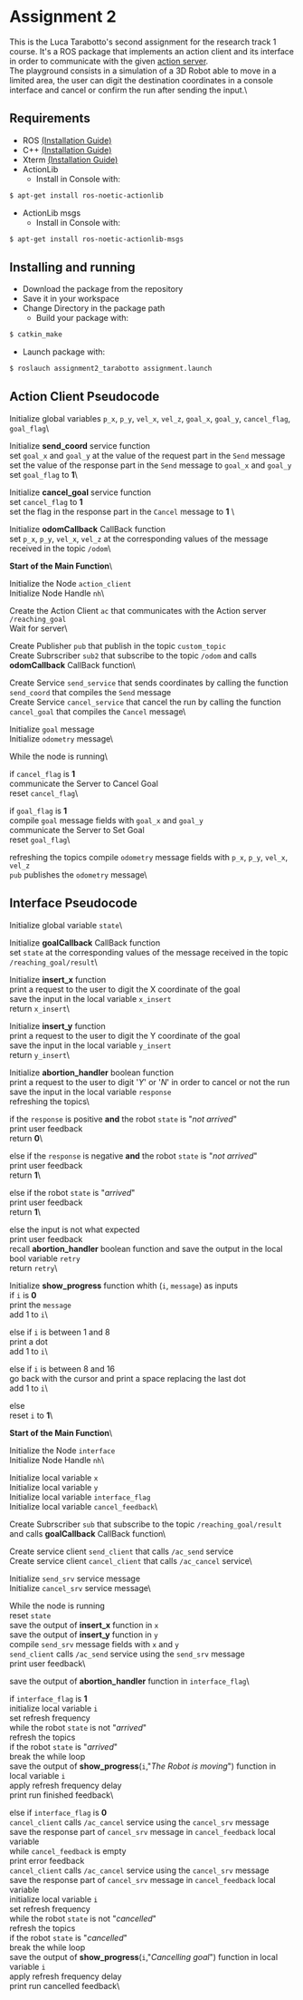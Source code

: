 Assignment 2
================================

This is the Luca Tarabotto's second assignment for the research track 1 course.
It's a ROS package that implements an action client and its interface in order to communicate with the given [action server](https://github.com/CarmineD8/assignment_2_2022).\
The playground consists in a simulation of a 3D Robot able to move in a limited area, the user can digit the destination coordinates in a console interface and cancel or confirm the run after sending the input.\

Requirements
-------------

- ROS [(Installation Guide)](http://wiki.ros.org/noetic/Installation/Ubuntu)
- C++ [(Installation Guide)](https://www.codespeedy.com/how-to-install-cpp-on-linux/)
- Xterm [(Installation Guide)](https://zoomadmin.com/HowToInstall/UbuntuPackage/xterm)
- ActionLib
  - Install in Console with:
```bash
$ apt-get install ros-noetic-actionlib
```
- ActionLib msgs
  - Install in Console with:
```bash
$ apt-get install ros-noetic-actionlib-msgs
```



Installing and running
----------------------

- Download the package from the repository
- Save it in your workspace
- Change Directory in the package path
  - Build your package with:
```bash
$ catkin_make
```
- Launch package with:
```bash
$ roslauch assignment2_tarabotto assignment.launch
```

Action Client Pseudocode
------------------------ 

Initialize global variables `p_x`, `p_y`, `vel_x`, `vel_z`, `goal_x`, `goal_y`, `cancel_flag`, `goal_flag`\

Initialize **send_coord** service function\
  set `goal_x` and `goal_y` at the value of the request part in the `Send` message\
  set the value of the response part in the `Send` message to `goal_x` and `goal_y` \
  set `goal_flag` to **1**\

Initialize **cancel_goal** service function\
  set `cancel_flag` to **1**\
  set the flag in the response part in the `Cancel` message to **1** \

Initialize **odomCallback** CallBack function\
  set `p_x`, `p_y`, `vel_x`, `vel_z` at the corresponding values of the message received in the topic `/odom`\

**Start of the Main Function**\

Initialize the Node `action_client`\
Initialize Node Handle `nh`\

Create the Action Client `ac` that communicates with the Action server `/reaching_goal`\
Wait for server\

Create Publisher `pub` that publish in the topic `custom_topic`\
Create Subrscriber `sub2` that subscribe to the topic `/odom` and calls **odomCallback** CallBack function\

Create Service `send_service` that sends coordinates by calling the function `send_coord` that compiles the `Send` message\
Create Service `cancel_service` that cancel the run by calling the function `cancel_goal` that compiles the `Cancel` message\

Initialize `goal` message\
Initialize `odometry` message\

While the node is running\

  if `cancel_flag` is **1**\
	communicate the Server to Cancel Goal\
	reset `cancel_flag`\

  if `goal_flag` is **1**\
	compile `goal` message fields with `goal_x` and `goal_y`\
	communicate the Server to Set Goal\
	reset `goal_flag`\

  refreshing the topics
  compile `odometry` message fields with `p_x`, `p_y`, `vel_x`, `vel_z`\
  `pub` publishes the `odometry` message\


Interface Pseudocode
------------------------

Initialize global variable `state`\

Initialize **goalCallback** CallBack function\
  set `state` at the corresponding values of the message received in the topic `/reaching_goal/result`\


Initialize **insert_x** function\
  print a request to the user to digit the X coordinate of the goal\
  save the input in the local variable `x_insert` \
  return `x_insert`\

Initialize **insert_y** function\
  print a request to the user to digit the Y coordinate of the goal\
  save the input in the local variable `y_insert` \
  return `y_insert`\


Initialize **abortion_handler** boolean function\
  print a request to the user to digit '*Y*' or '*N*' in order to cancel or not the run\
  save the input in the local variable `response` \
  refreshing the topics\

if the `response` is positive **and** the robot `state` is "*not arrived*"\
    print user feedback\
    return **0**\

else if the `response` is negative **and** the robot `state` is "*not arrived*"\
    print user feedback\
	return **1**\

else if the robot `state` is "*arrived*"\
	print user feedback\
	return **1**\

else the input is not what expected\
	print user feedback\
	recall **abortion_handler** boolean function and save the output in the local bool variable `retry`\
	return `retry`\


Initialize **show_progress** function whith (`i`, `message`) as inputs\
  if `i` is **0**\
	print the `message`\
	add 1 to `i`\

  else if `i` is between 1 and 8\
	print a dot\
	add 1 to `i`\

  else if `i` is between 8 and 16\
	go back with the cursor and print a space replacing the last dot\
	add 1 to `i`\

  else \
	reset `i` to **1**\


**Start of the Main Function**\

Initialize the Node `interface`\
Initialize Node Handle `nh`\

Initialize local variable `x`\
Initialize local variable `y`\
Initialize local variable `interface_flag`\
Initialize local variable `cancel_feedback`\

Create Subrscriber `sub` that subscribe to the topic `/reaching_goal/result` and calls **goalCallback** CallBack function\

Create service client `send_client` that calls `/ac_send` service\
Create service client `cancel_client` that calls `/ac_cancel` service\

Initialize `send_srv` service message\
Initialize `cancel_srv` service message\

While the node is running\
  reset `state`\
  save the output of **insert_x** function in `x`\
  save the output of **insert_y** function in `y` \
  compile `send_srv` message fields with `x` and `y`\
  `send_client` calls `/ac_send` service using the `send_srv` message\
  print user feedback\

  save the output of **abortion_handler** function in `interface_flag`\
 
  if `interface_flag` is **1**\
	initialize local variable `i`\
	set refresh frequency\
	while the robot `state` is not "*arrived*"\
	  refresh the topics \
	  if the robot `state` is "*arrived*"\
	    break the while loop\
	  save the output of **show_progress**(`i`,"*The Robot is moving*") function in local variable `i`\
	  apply refresh frequency delay\
	print run finished feedback\

  else if `interface_flag` is **0**\
	`cancel_client` calls `/ac_cancel` service using the `cancel_srv` message\
	save the response part of `cancel_srv` message in `cancel_feedback` local variable\
	while `cancel_feedback` is empty\
	  print error feedback\
	  `cancel_client` calls `/ac_cancel` service using the `cancel_srv` message\
	  save the response part of `cancel_srv` message in `cancel_feedback` local variable\
	initialize local variable `i`\
	set refresh frequency\
	while the robot `state` is not "*cancelled*"\
	  refresh the topics\
	  if the robot `state` is "*cancelled*"\
	    break the while loop\
	  save the output of **show_progress**(`i`,"*Cancelling goal*") function in local variable `i`\
	  apply refresh frequency delay\
	print run cancelled feedback\
